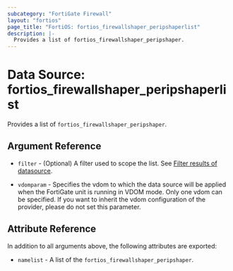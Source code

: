 ```yaml
---
subcategory: "FortiGate Firewall"
layout: "fortios"
page_title: "FortiOS: fortios_firewallshaper_peripshaperlist"
description: |-
  Provides a list of fortios_firewallshaper_peripshaper.
---
```


# Data Source: fortios_firewallshaper_peripshaperlist
Provides a list of `fortios_firewallshaper_peripshaper`.

## Argument Reference

* `filter` - (Optional) A filter used to scope the list. See [Filter results of datasource](https://registry.terraform.io/providers/poroping/fortios/latest/docs/guides/fgt_filter).

* `vdomparam` - Specifies the vdom to which the data source will be applied when the FortiGate unit is running in VDOM mode. Only one vdom can be specified. If you want to inherit the vdom configuration of the provider, please do not set this parameter.

## Attribute Reference

In addition to all arguments above, the following attributes are exported:

* `namelist` -  A list of the `fortios_firewallshaper_peripshaper`.
